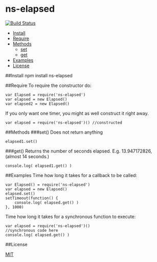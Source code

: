 ns-elapsed
==========

[![Build Status](https://travis-ci.org/ArtskydJ/ns-elapsed.svg?branch=master)](https://travis-ci.org/ArtskydJ/ns-elapsed)

- [Install](https://github.com/ArtskydJ/ns-elapsed#install)
- [Require](https://github.com/ArtskydJ/ns-elapsed#require)
- [Methods](https://github.com/ArtskydJ/ns-elapsed#methods)
	- [set](https://github.com/ArtskydJ/ns-elapsed#set)
	- [get](https://github.com/ArtskydJ/ns-elapsed#get)
- [Examples](https://github.com/ArtskydJ/ns-elapsed#examples)
- [License](https://github.com/ArtskydJ/ns-elapsed#license)

##Install
	npm install ns-elapsed
	
##Require
To require the constructor do:

	var Elapsed = require('ns-elapsed')
	var elapsed = new Elapsed()
	var elapsed2 = new Elapsed()

If you only want one timer, you might as well construct it right away.

	var elapsed = require('ns-elapsed')() //constructed

##Methods
###set()
Does not return anything

	elapsed1.set()

###get()
Returns the number of seconds elapsed. E.g. 13.947172826, (almost 14 seconds.)

	console.log( elapsed1.get() )

##Examples
Time how long it takes for a callback to be called:

	var Elapsed() = require('ns-elapsed')
	var elapsed = new Elapsed()
	elapsed.set()
	setTimeout(function() {
		console.log( elapsed.get() )
	}, 1000)

Time how long it takes for a synchronous function to execute:

	var elapsed = require('ns-elapsed')()
	//synchronous code here
	console.log( elapsed.get() )

##License

[MIT](http://opensource.org/licenses/MIT)
